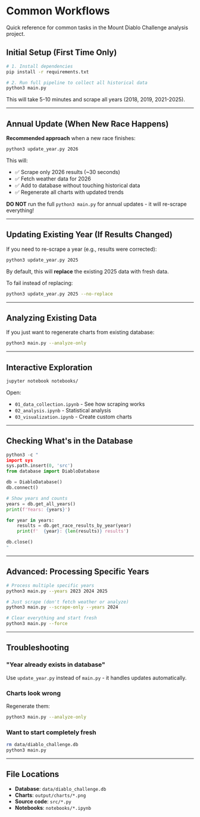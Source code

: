 # Common Workflows

Quick reference for common tasks in the Mount Diablo Challenge analysis project.

## Initial Setup (First Time Only)

```bash
# 1. Install dependencies
pip install -r requirements.txt

# 2. Run full pipeline to collect all historical data
python3 main.py
```

This will take 5-10 minutes and scrape all years (2018, 2019, 2021-2025).

---

## Annual Update (When New Race Happens)

**Recommended approach** when a new race finishes:

```bash
python3 update_year.py 2026
```

This will:
- ✅ Scrape only 2026 results (~30 seconds)
- ✅ Fetch weather data for 2026
- ✅ Add to database without touching historical data
- ✅ Regenerate all charts with updated trends

**DO NOT** run the full `python3 main.py` for annual updates - it will re-scrape everything!

---

## Updating Existing Year (If Results Changed)

If you need to re-scrape a year (e.g., results were corrected):

```bash
python3 update_year.py 2025
```

By default, this will **replace** the existing 2025 data with fresh data.

To fail instead of replacing:
```bash
python3 update_year.py 2025 --no-replace
```

---

## Analyzing Existing Data

If you just want to regenerate charts from existing database:

```bash
python3 main.py --analyze-only
```

---

## Interactive Exploration

```bash
jupyter notebook notebooks/
```

Open:
- `01_data_collection.ipynb` - See how scraping works
- `02_analysis.ipynb` - Statistical analysis
- `03_visualization.ipynb` - Create custom charts

---

## Checking What's in the Database

```python
python3 -c "
import sys
sys.path.insert(0, 'src')
from database import DiabloDatabase

db = DiabloDatabase()
db.connect()

# Show years and counts
years = db.get_all_years()
print(f'Years: {years}')

for year in years:
    results = db.get_race_results_by_year(year)
    print(f'  {year}: {len(results)} results')

db.close()
"
```

---

## Advanced: Processing Specific Years

```bash
# Process multiple specific years
python3 main.py --years 2023 2024 2025

# Just scrape (don't fetch weather or analyze)
python3 main.py --scrape-only --years 2024

# Clear everything and start fresh
python3 main.py --force
```

---

## Troubleshooting

### "Year already exists in database"
Use `update_year.py` instead of `main.py` - it handles updates automatically.

### Charts look wrong
Regenerate them:
```bash
python3 main.py --analyze-only
```

### Want to start completely fresh
```bash
rm data/diablo_challenge.db
python3 main.py
```

---

## File Locations

- **Database**: `data/diablo_challenge.db`
- **Charts**: `output/charts/*.png`
- **Source code**: `src/*.py`
- **Notebooks**: `notebooks/*.ipynb`
